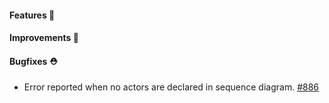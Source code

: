 #### Features 🚀

#### Improvements 🧹

#### Bugfixes ⛑️

- Error reported when no actors are declared in sequence diagram. [#886](https://github.com/terrastruct/d2/pull/886)
